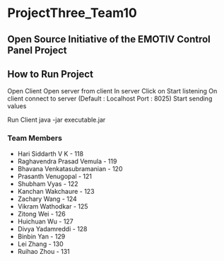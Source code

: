 # ProjectThree_Team10

## Open Source Initiative of the EMOTIV Control Panel Project

## How to Run Project

Open Client
Open server from client 
In server Click on Start listening 
On client connect to server (Default : Localhost Port : 8025)
Start sending values
 
Run Client
java -jar executable.jar



### Team Members

* Hari Siddarth V K - 118
* Raghavendra Prasad Vemula - 119
* Bhavana Venkatasubramanian - 120
* Prasanth Venugopal - 121
* Shubham Vyas - 122
* Kanchan Wakchaure - 123
* Zachary Wang - 124
* Vikram Wathodkar - 125
* Zitong Wei - 126
* Huichuan Wu - 127
* Divya Yadamreddi - 128
* Binbin Yan - 129
* Lei Zhang - 130
* Ruihao Zhou - 131




